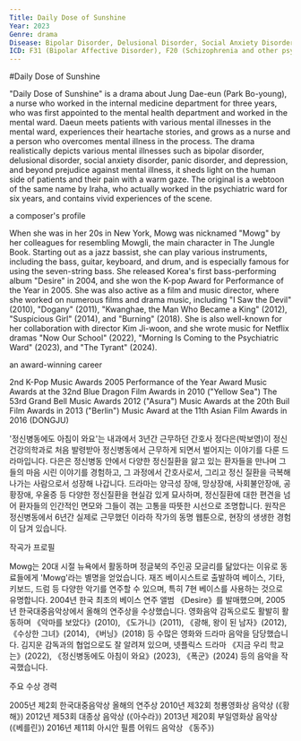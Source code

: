 ```yaml
---
Title: Daily Dose of Sunshine
Year: 2023
Genre: drama
Disease: Bipolar Disorder, Delusional Disorder, Social Anxiety Disorder, Panic Disorder, Depression, etc.
ICD: F31 (Bipolar Affective Disorder), F20 (Schizophrenia and other psychotic disorders), F40 (Phobic anxiety disorders), F41 (Other anxiety disorders), F32 (Depressive episodes)
---
```


#Daily Dose of Sunshine

"Daily Dose of Sunshine" is a drama about Jung Dae-eun (Park Bo-young), a nurse who worked in the internal medicine department for three years, who was first appointed to the mental health department and worked in the mental ward. Daeun meets patients with various mental illnesses in the mental ward, experiences their heartache stories, and grows as a nurse and a person who overcomes mental illness in the process. The drama realistically depicts various mental illnesses such as bipolar disorder, delusional disorder, social anxiety disorder, panic disorder, and depression, and beyond prejudice against mental illness, it sheds light on the human side of patients and their pain with a warm gaze. The original is a webtoon of the same name by Iraha, who actually worked in the psychiatric ward for six years, and contains vivid experiences of the scene.

a composer's profile

When she was in her 20s in New York, Mowg was nicknamed "Mowg" by her colleagues for resembling Mowgli, the main character in The Jungle Book. Starting out as a jazz bassist, she can play various instruments, including the bass, guitar, keyboard, and drum, and is especially famous for using the seven-string bass. She released Korea's first bass-performing album "Desire" in 2004, and she won the K-pop Award for Performance of the Year in 2005. She was also active as a film and music director, where she worked on numerous films and drama music, including "I Saw the Devil" (2010), "Dogany" (2011), "Kwanghae, the Man Who Became a King" (2012), "Suspicious Girl" (2014), and "Burning" (2018). She is also well-known for her collaboration with director Kim Ji-woon, and she wrote music for Netflix dramas "Now Our School" (2022), "Morning Is Coming to the Psychiatric Ward" (2023), and "The Tyrant" (2024).

an award-winning career

2nd K-Pop Music Awards 2005 Performance of the Year Award
Music Awards at the 32nd Blue Dragon Film Awards in 2010 ("Yellow Sea")
The 53rd Grand Bell Music Awards 2012 ("Asura")
Music Awards at the 20th Buil Film Awards in 2013 ("Berlin")
Music Award at the 11th Asian Film Awards in 2016 (DONGJU)


'정신병동에도 아침이 와요'는 내과에서 3년간 근무하던 간호사 정다은(박보영)이 정신건강의학과로 처음 발령받아 정신병동에서 근무하게 되면서 벌어지는 이야기를 다룬 드라마입니다. 다은은 정신병동 안에서 다양한 정신질환을 앓고 있는 환자들을 만나며 그들의 마음 시린 이야기를 경험하고, 그 과정에서 간호사로서, 그리고 정신 질환을 극복해 나가는 사람으로서 성장해 나갑니다. 드라마는 양극성 장애, 망상장애, 사회불안장애, 공황장애, 우울증 등 다양한 정신질환을 현실감 있게 묘사하며, 정신질환에 대한 편견을 넘어 환자들의 인간적인 면모와 그들이 겪는 고통을 따뜻한 시선으로 조명합니다. 원작은 정신병동에서 6년간 실제로 근무했던 이라하 작가의 동명 웹툰으로, 현장의 생생한 경험이 담겨 있습니다.


작곡가 프로필

Mowg는 20대 시절 뉴욕에서 활동하며 정글북의 주인공 모글리를 닮았다는 이유로 동료들에게 'Mowg'라는 별명을 얻었습니다. 재즈 베이시스트로 출발하여 베이스, 기타, 키보드, 드럼 등 다양한 악기를 연주할 수 있으며, 특히 7현 베이스를 사용하는 것으로 유명합니다. 2004년 한국 최초의 베이스 연주 앨범 《Desire》를 발매했으며, 2005년 한국대중음악상에서 올해의 연주상을 수상했습니다. 영화음악 감독으로도 활발히 활동하며 《악마를 보았다》(2010), 《도가니》(2011), 《광해, 왕이 된 남자》(2012), 《수상한 그녀》(2014), 《버닝》(2018) 등 수많은 영화와 드라마 음악을 담당했습니다. 김지운 감독과의 협업으로도 잘 알려져 있으며, 넷플릭스 드라마 《지금 우리 학교는》(2022), 《정신병동에도 아침이 와요》(2023), 《폭군》(2024) 등의 음악을 작곡했습니다.


주요 수상 경력

2005년 제2회 한국대중음악상 올해의 연주상
2010년 제32회 청룡영화상 음악상 (《황해》)
2012년 제53회 대종상 음악상 (《아수라》)
2013년 제20회 부일영화상 음악상 (《베를린》)
2016년 제11회 아시안 필름 어워드 음악상 《동주》)
